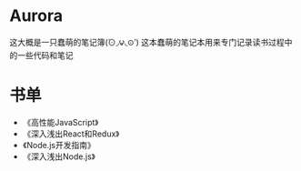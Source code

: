 # Aurora
这大概是一只蠢萌的笔记簿(́⊙◞౪◟⊙‵)
这本蠢萌的笔记本用来专门记录读书过程中的一些代码和笔记

# 书单

* 《高性能JavaScript》
* 《深入浅出React和Redux》
* 《Node.js开发指南》
* 《深入浅出Node.js》
